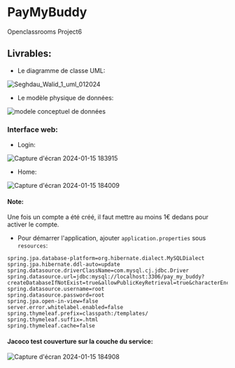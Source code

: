
# PayMyBuddy

Openclassrooms Project6

## Livrables:
- Le diagramme de classe UML:  

![Seghdau_Walid_1_uml_012024](https://github.com/walid938/paymybuddy/assets/60928838/3018dc81-8d5d-49ef-bd94-a88e89409a9f)


- Le modèle physique de données:  


![modele conceptuel de données](https://github.com/walid938/paymybuddy/assets/60928838/c430366c-0365-4299-8f9f-0fbb554b1d07)



### Interface web:
- Login:


![Capture d'écran 2024-01-15 183915](https://github.com/walid938/paymybuddy/assets/60928838/8a1fd7c4-b34d-46e2-acd9-23dc67f501c1)

- Home:


![Capture d'écran 2024-01-15 184009](https://github.com/walid938/paymybuddy/assets/60928838/dd601158-5ce5-4589-b243-ccaac08ae096)

#### Note: 
Une fois un compte a été créé, il faut mettre au moins 1€ dedans pour activer le compte.

- Pour démarrer l'application, ajouter `application.properties` sous `resources`:
```properties
spring.jpa.database-platform=org.hibernate.dialect.MySQLDialect
spring.jpa.hibernate.ddl-auto=update
spring.datasource.driverClassName=com.mysql.cj.jdbc.Driver
spring.datasource.url=jdbc:mysql://localhost:3306/pay_my_buddy?createDatabaseIfNotExist=true&allowPublicKeyRetrieval=true&characterEncoding=utf8&useSSL=false&useJDBCCompliantTimezoneShift=true&useLegacyDatetimeCode=false&serverTimezone=UTC
spring.datasource.username=root
spring.datasource.password=root
spring.jpa.open-in-view=false
server.error.whitelabel.enabled=false
spring.thymeleaf.prefix=classpath:/templates/
spring.thymeleaf.suffix=.html
spring.thymeleaf.cache=false
```

#### Jacoco test couverture sur la couche du service:   

![Capture d'écran 2024-01-15 184908](https://github.com/walid938/paymybuddy/assets/60928838/029cf35f-2571-403b-96ee-b85e74cc2a30)




